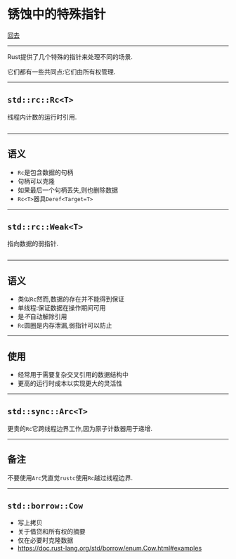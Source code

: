 # 锈蚀中的特殊指针

[回去](toc/default.html)

---

Rust提供了几个特殊的指针来处理不同的场景.

它们都有一些共同点:它们由所有权管理.

---

## `std::rc::Rc<T>`

线程内计数的运行时引用.

<pre><code data-source="chapters/shared/code/smart-pointers/1.rs" data-trim="hljs rust" class="lang-rust"></code></pre>

---

## 语义

-   `Rc`是包含数据的句柄
-   句柄可以克隆
-   如果最后一个句柄丢失,则也删除数据
-   `Rc<T>`器具`Deref<Target=T>`

---

## `std::rc::Weak<T>`

指向数据的弱指针.

<pre><code data-source="chapters/shared/code/smart-pointers/2.rs" data-trim="hljs rust" class="lang-rust"></code></pre>

---

## 语义

-   类似`Rc`然而,数据的存在并不能得到保证
-   单线程:保证数据在操作期间可用
-   是*不*自动解除引用
-   `Rc`圆圈是内存泄漏,弱指针可以防止

---

## 使用

-   经常用于需要复杂交叉引用的数据结构中
-   更高的运行时成本以实现更大的灵活性

---

## `std::sync::Arc<T>`

更贵的`Rc`它跨线程边界工作,因为原子计数器用于递增.

---

## 备注

不要使用`Arc`凭直觉`rustc`使用`Rc`越过线程边界.

---

## `std::borrow::Cow`

-   写上拷贝
-   关于借贷和所有权的摘要
-   仅在必要时克隆数据
-   <https://doc.rust-lang.org/std/borrow/enum.Cow.html#examples>

